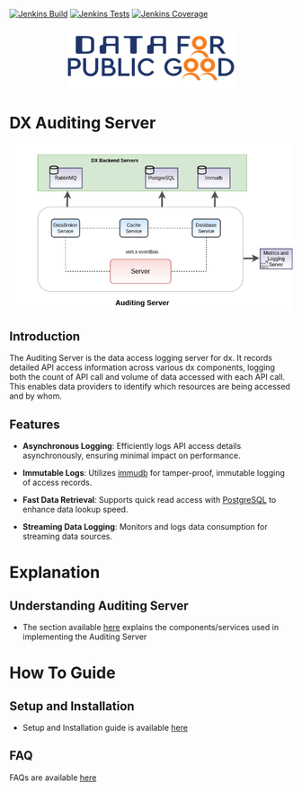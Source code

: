 [![Jenkins Build](https://img.shields.io/jenkins/build?jobUrl=https%3A%2F%2Fjenkins.iudx.io%2Fjob%2Fiudx%2520auditing-server%2520(master)%2520pipeline%2F)](https://jenkins.iudx.io/job/iudx%20auditing-server%20(master)%20pipeline/lastBuild/)
[![Jenkins Tests](https://img.shields.io/jenkins/tests?jobUrl=https%3A%2F%2Fjenkins.iudx.io%2Fjob%2Fiudx%2520auditing-server%2520(master)%2520pipeline%2F)](https://jenkins.iudx.io/job/iudx%20auditing-server%20(master)%20pipeline/lastBuild/testReport/)
[![Jenkins Coverage](https://img.shields.io/jenkins/coverage/jacoco?jobUrl=https%3A%2F%2Fjenkins.iudx.io%2Fjob%2Fiudx%2520auditing-server%2520(master)%2520pipeline%2F)](https://jenkins.iudx.io/job/iudx%20auditing-server%20(master)%20pipeline/lastBuild/jacoco/)

<p align="center">
<img src="./docs/cdpg.png" width="300">
</p>


# DX Auditing Server
<p align="center">
<img src="./docs/auditing-architecture.drawio.png">
</p>

## Introduction

The Auditing Server is the data access logging server for dx.
It records detailed API access information across various dx components,
logging both the count of API call and volume of data accessed with each API call.
This enables data providers to identify which resources are being accessed and by whom.

## Features


- **Asynchronous Logging**: Efficiently logs API access details asynchronously, ensuring minimal impact on performance.

- **Immutable Logs**: Utilizes [immudb](https://immudb.io/) for tamper-proof, immutable logging of access records.

- **Fast Data Retrieval**: Supports quick read access with [PostgreSQL](https://www.postgresql.org/) to enhance data lookup speed.

- **Streaming Data Logging**: Monitors and logs data consumption for streaming data sources.

# Explanation
## Understanding Auditing Server
- The section available [here](./docs/Solution_Architecture.md) explains the components/services used in implementing the Auditing Server

# How To Guide
## Setup and Installation
- Setup and Installation guide is available [here](./docs/SETUP-and-Installation.md)

## FAQ
FAQs are available [here](./docs/FAQ.md)
